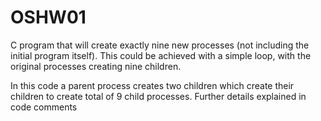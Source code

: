 # OSHW01
C program that will create exactly nine new processes (not including the initial program itself). This could be achieved with a simple loop, with the original processes creating nine children. 

In this code a parent process creates two children which create their children to create total of 9 child processes. Further details explained in code comments
